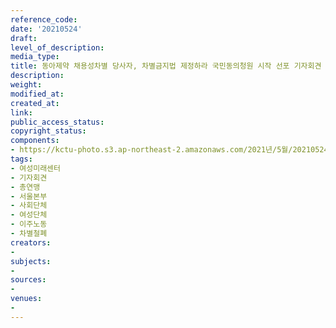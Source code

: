 ```yaml
---
reference_code: 
date: '20210524'
draft: 
level_of_description: 
media_type: 
title: 동아제약 채용성차별 당사자, 차별금지법 제정하라 국민동의청원 시작 선포 기자회견
description: 
weight: 
modified_at: 
created_at: 
link: 
public_access_status: 
copyright_status: 
components:
- https://kctu-photo.s3.ap-northeast-2.amazonaws.com/2021년/5월/20210524-동아제약+채용성차별+당사자,+차별금지법+제정하라+국민동의청원+시작+선포+기자회견_여성미래센터_기자회견_총연맹_서울본부_사회단체_여성단체_이주노동_차별철폐/_1D20110.jpg
tags:
- 여성미래센터
- 기자회견
- 총연맹
- 서울본부
- 사회단체
- 여성단체
- 이주노동
- 차별철폐
creators:
- 
subjects:
- 
sources:
- 
venues:
- 
---
```

